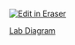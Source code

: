 <p><a target="_blank" href="https://app.eraser.io/workspace/kqhgndj8dnlkcOsR9kzS" id="edit-in-eraser-github-link"><img alt="Edit in Eraser" src="https://firebasestorage.googleapis.com/v0/b/second-petal-295822.appspot.com/o/images%2Fgithub%2FOpen%20in%20Eraser.svg?alt=media&amp;token=968381c8-a7e7-472a-8ed6-4a6626da5501"></a></p>



[﻿Lab Diagram](https://app.eraser.io/workspace/kqhgndj8dnlkcOsR9kzS?elements=oRNVGttioYTSOZbfoDWaOQ) 


<!--- Eraser file: https://app.eraser.io/workspace/kqhgndj8dnlkcOsR9kzS --->